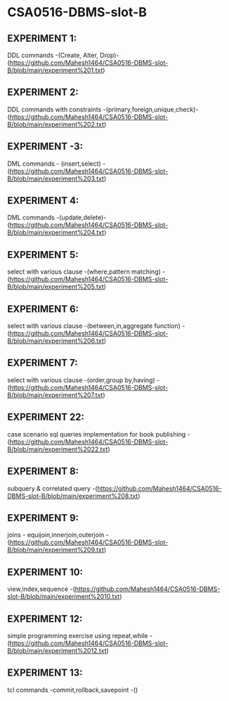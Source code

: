 # CSA0516-DBMS-slot-B
## EXPERIMENT 1:
DDL commands -(Create, Alter, Drop)-(https://github.com/Mahesh1464/CSA0516-DBMS-slot-B/blob/main/experiment%201.txt)
## EXPERIMENT 2:
DDL commands with constraints -(primary,foreign,unique,check)-(https://github.com/Mahesh1464/CSA0516-DBMS-slot-B/blob/main/experiment%202.txt)
## EXPERIMENT -3:
DML commands - (insert,select) -(https://github.com/Mahesh1464/CSA0516-DBMS-slot-B/blob/main/experiment%203.txt)
## EXPERIMENT 4:
DML commands -(update,delete)-(https://github.com/Mahesh1464/CSA0516-DBMS-slot-B/blob/main/experiment%204.txt)
## EXPERIMENT 5:
select with various clause -(where,pattern matching) -(https://github.com/Mahesh1464/CSA0516-DBMS-slot-B/blob/main/experiment%205.txt)
## EXPERIMENT 6:
select with various clause -(between,in,aggregate function) -(https://github.com/Mahesh1464/CSA0516-DBMS-slot-B/blob/main/experiment%206.txt)
## EXPERIMENT 7:
select with various clause -(order,group by,having) -(https://github.com/Mahesh1464/CSA0516-DBMS-slot-B/blob/main/experiment%207.txt)
## EXPERIMENT 22:
case scenario sql queries implementation for book publishing -(https://github.com/Mahesh1464/CSA0516-DBMS-slot-B/blob/main/experiment%2022.txt)
## EXPERIMENT 8:
subquery & correlated query -(https://github.com/Mahesh1464/CSA0516-DBMS-slot-B/blob/main/experiment%208.txt)
## EXPERIMENT 9:
joins - equijoin,innerjoin,outerjoin -(https://github.com/Mahesh1464/CSA0516-DBMS-slot-B/blob/main/experiment%209.txt)
## EXPERIMENT 10:
view,index,sequence -(https://github.com/Mahesh1464/CSA0516-DBMS-slot-B/blob/main/experiment%2010.txt)
## EXPERIMENT 12:
simple programming exercise using repeat,while -(https://github.com/Mahesh1464/CSA0516-DBMS-slot-B/blob/main/experiment%2012.txt)
## EXPERIMENT 13:
tcl commands -commit,rollback,savepoint -()
